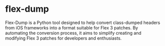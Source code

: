 # flex-dump
Flex-Dump is a Python tool designed to help convert class-dumped headers from iOS frameworks into a format suitable for Flex 3 patches. By automating the conversion process, it aims to simplify creating and modifying Flex 3 patches for developers and enthusiasts.

